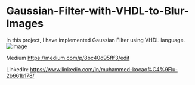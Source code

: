 # Gaussian-Filter-with-VHDL-to-Blur-Images
In this project, I have implemented Gaussian Filter using VHDL language.
![image](https://user-images.githubusercontent.com/68936726/145732576-382266ad-a796-4a08-927d-f406675a7e41.png)


Medium
https://medium.com/p/8bc40d95fff3/edit 



LinkedIn:
https://www.linkedin.com/in/muhammed-kocao%C4%9Flu-2b661b178/



